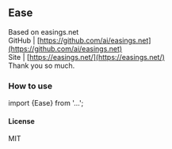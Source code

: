 ## Ease
Based on easings.net  
GitHub | [https://github.com/ai/easings.net](https://github.com/ai/easings.net)   
Site   | [https://easings.net/](https://easings.net/)  
Thank you so much.
### How to use
import {Ease} from '...';
#### License
MIT
